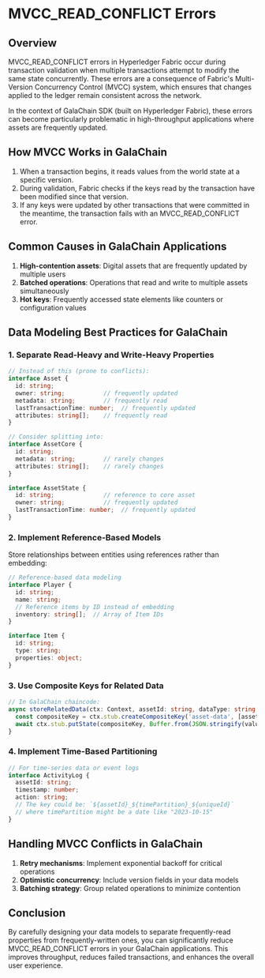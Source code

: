 # MVCC_READ_CONFLICT Errors

## Overview

MVCC_READ_CONFLICT errors in Hyperledger Fabric occur during transaction validation when multiple transactions attempt to modify the same state concurrently. These errors are a consequence of Fabric's Multi-Version Concurrency Control (MVCC) system, which ensures that changes applied to the ledger remain consistent across the network.

In the context of GalaChain SDK (built on Hyperledger Fabric), these errors can become particularly problematic in high-throughput applications where assets are frequently updated.

## How MVCC Works in GalaChain

1. When a transaction begins, it reads values from the world state at a specific version.
2. During validation, Fabric checks if the keys read by the transaction have been modified since that version.
3. If any keys were updated by other transactions that were committed in the meantime, the transaction fails with an MVCC_READ_CONFLICT error.

## Common Causes in GalaChain Applications

1. **High-contention assets**: Digital assets that are frequently updated by multiple users
2. **Batched operations**: Operations that read and write to multiple assets simultaneously
3. **Hot keys**: Frequently accessed state elements like counters or configuration values

## Data Modeling Best Practices for GalaChain

### 1. Separate Read-Heavy and Write-Heavy Properties

```typescript
// Instead of this (prone to conflicts):
interface Asset {
  id: string;
  owner: string;           // frequently updated
  metadata: string;        // frequently read
  lastTransactionTime: number;  // frequently updated
  attributes: string[];    // frequently read
}

// Consider splitting into:
interface AssetCore {
  id: string;
  metadata: string;        // rarely changes
  attributes: string[];    // rarely changes
}

interface AssetState {
  id: string;              // reference to core asset
  owner: string;           // frequently updated
  lastTransactionTime: number;  // frequently updated
}
```

### 2. Implement Reference-Based Models

Store relationships between entities using references rather than embedding:

```typescript
// Reference-based data modeling
interface Player {
  id: string;
  name: string;
  // Reference items by ID instead of embedding
  inventory: string[];  // Array of Item IDs
}

interface Item {
  id: string;
  type: string;
  properties: object;
}
```

### 3. Use Composite Keys for Related Data

```typescript
// In GalaChain chaincode:
async storeRelatedData(ctx: Context, assetId: string, dataType: string, value: any) {
  const compositeKey = ctx.stub.createCompositeKey('asset-data', [assetId, dataType]);
  await ctx.stub.putState(compositeKey, Buffer.from(JSON.stringify(value)));
}
```

### 4. Implement Time-Based Partitioning

```typescript
// For time-series data or event logs
interface ActivityLog {
  assetId: string;
  timestamp: number;
  action: string;
  // The key could be: `${assetId}_${timePartition}_${uniqueId}`
  // where timePartition might be a date like "2023-10-15"
}
```

## Handling MVCC Conflicts in GalaChain

1. **Retry mechanisms**: Implement exponential backoff for critical operations
2. **Optimistic concurrency**: Include version fields in your data models
3. **Batching strategy**: Group related operations to minimize contention

## Conclusion

By carefully designing your data models to separate frequently-read properties from frequently-written ones, you can significantly reduce MVCC_READ_CONFLICT errors in your GalaChain applications. This improves throughput, reduces failed transactions, and enhances the overall user experience.
